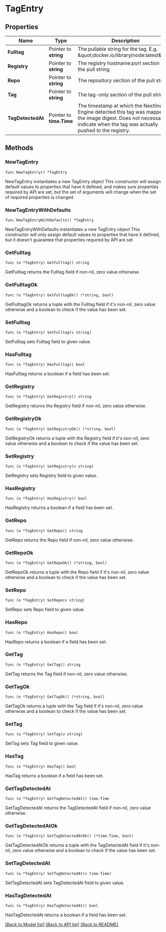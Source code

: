 # TagEntry

## Properties

Name | Type | Description | Notes
------------ | ------------- | ------------- | -------------
**Fulltag** | Pointer to **string** | The pullable string for the tag. E.g. \&quot;docker.io/library/node:latest\&quot; | [optional] 
**Registry** | Pointer to **string** | The registry hostname:port section of the pull string | [optional] 
**Repo** | Pointer to **string** | The repository section of the pull string | [optional] 
**Tag** | Pointer to **string** | The tag-only section of the pull string | [optional] 
**TagDetectedAt** | Pointer to **time.Time** | The timestamp at which the Nextlinux Engine detected this tag was mapped to the image digest. Does not necessarily indicate when the tag was actually pushed to the registry. | [optional] 

## Methods

### NewTagEntry

`func NewTagEntry() *TagEntry`

NewTagEntry instantiates a new TagEntry object
This constructor will assign default values to properties that have it defined,
and makes sure properties required by API are set, but the set of arguments
will change when the set of required properties is changed

### NewTagEntryWithDefaults

`func NewTagEntryWithDefaults() *TagEntry`

NewTagEntryWithDefaults instantiates a new TagEntry object
This constructor will only assign default values to properties that have it defined,
but it doesn't guarantee that properties required by API are set

### GetFulltag

`func (o *TagEntry) GetFulltag() string`

GetFulltag returns the Fulltag field if non-nil, zero value otherwise.

### GetFulltagOk

`func (o *TagEntry) GetFulltagOk() (*string, bool)`

GetFulltagOk returns a tuple with the Fulltag field if it's non-nil, zero value otherwise
and a boolean to check if the value has been set.

### SetFulltag

`func (o *TagEntry) SetFulltag(v string)`

SetFulltag sets Fulltag field to given value.

### HasFulltag

`func (o *TagEntry) HasFulltag() bool`

HasFulltag returns a boolean if a field has been set.

### GetRegistry

`func (o *TagEntry) GetRegistry() string`

GetRegistry returns the Registry field if non-nil, zero value otherwise.

### GetRegistryOk

`func (o *TagEntry) GetRegistryOk() (*string, bool)`

GetRegistryOk returns a tuple with the Registry field if it's non-nil, zero value otherwise
and a boolean to check if the value has been set.

### SetRegistry

`func (o *TagEntry) SetRegistry(v string)`

SetRegistry sets Registry field to given value.

### HasRegistry

`func (o *TagEntry) HasRegistry() bool`

HasRegistry returns a boolean if a field has been set.

### GetRepo

`func (o *TagEntry) GetRepo() string`

GetRepo returns the Repo field if non-nil, zero value otherwise.

### GetRepoOk

`func (o *TagEntry) GetRepoOk() (*string, bool)`

GetRepoOk returns a tuple with the Repo field if it's non-nil, zero value otherwise
and a boolean to check if the value has been set.

### SetRepo

`func (o *TagEntry) SetRepo(v string)`

SetRepo sets Repo field to given value.

### HasRepo

`func (o *TagEntry) HasRepo() bool`

HasRepo returns a boolean if a field has been set.

### GetTag

`func (o *TagEntry) GetTag() string`

GetTag returns the Tag field if non-nil, zero value otherwise.

### GetTagOk

`func (o *TagEntry) GetTagOk() (*string, bool)`

GetTagOk returns a tuple with the Tag field if it's non-nil, zero value otherwise
and a boolean to check if the value has been set.

### SetTag

`func (o *TagEntry) SetTag(v string)`

SetTag sets Tag field to given value.

### HasTag

`func (o *TagEntry) HasTag() bool`

HasTag returns a boolean if a field has been set.

### GetTagDetectedAt

`func (o *TagEntry) GetTagDetectedAt() time.Time`

GetTagDetectedAt returns the TagDetectedAt field if non-nil, zero value otherwise.

### GetTagDetectedAtOk

`func (o *TagEntry) GetTagDetectedAtOk() (*time.Time, bool)`

GetTagDetectedAtOk returns a tuple with the TagDetectedAt field if it's non-nil, zero value otherwise
and a boolean to check if the value has been set.

### SetTagDetectedAt

`func (o *TagEntry) SetTagDetectedAt(v time.Time)`

SetTagDetectedAt sets TagDetectedAt field to given value.

### HasTagDetectedAt

`func (o *TagEntry) HasTagDetectedAt() bool`

HasTagDetectedAt returns a boolean if a field has been set.


[[Back to Model list]](../README.md#documentation-for-models) [[Back to API list]](../README.md#documentation-for-api-endpoints) [[Back to README]](../README.md)


